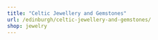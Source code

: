 ```yaml
---
title: "Celtic Jewellery and Gemstones"
url: /edinburgh/celtic-jewellery-and-gemstones/
shop: jewelry
---
```

